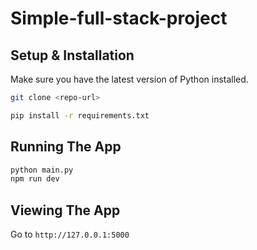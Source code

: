 # Simple-full-stack-project

## Setup & Installation

Make sure you have the latest version of Python installed.

```bash
git clone <repo-url>
```

```bash
pip install -r requirements.txt
```

## Running The App

```bash
python main.py
npm run dev
```

## Viewing The App

Go to `http://127.0.0.1:5000`

